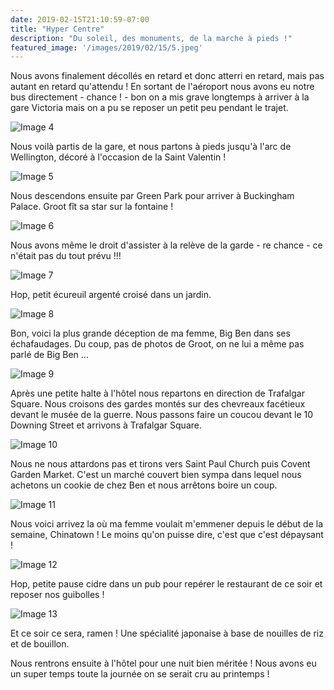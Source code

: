 ```yaml
---
date: 2019-02-15T21:10:59-07:00
title: "Hyper Centre"
description: "Du soleil, des monuments, de la marche à pieds !"
featured_image: '/images/2019/02/15/5.jpeg'
---
```


Nous avons finalement décollés en retard et donc atterri en retard, mais pas autant en retard qu'attendu ! En sortant de l'aéroport nous avons eu notre bus directement - chance ! - bon on a mis grave longtemps à arriver à la gare Victoria mais on a pu se reposer un petit peu pendant le trajet. 

![Image 4](/images/2019/02/15/4.jpeg)

Nous voilà partis de la gare, et nous partons à pieds jusqu'à l'arc de Wellington, décoré à l'occasion de la Saint Valentin !

![Image 5](/images/2019/02/15/5.jpeg)

Nous descendons ensuite par Green Park pour arriver à Buckingham Palace. Groot fît sa star sur la fontaine !

![Image 6](/images/2019/02/15/6.jpeg)

Nous avons même le droit d'assister à la relève de la garde - re chance - ce n'était pas du tout prévu !!!

![Image 7](/images/2019/02/15/7.jpeg)

Hop, petit écureuil argenté croisé dans un jardin. 

![Image 8](/images/2019/02/15/8.jpeg)

Bon, voici la plus grande déception de ma femme, Big Ben dans ses échafaudages. Du coup, pas de photos de Groot, on ne lui a même pas parlé de Big Ben ...

![Image 9](/images/2019/02/15/9.jpeg)

Après une petite halte à l'hôtel nous repartons en direction de Trafalgar Square. Nous croisons des gardes montés sur des chevreaux facétieux devant le musée de la guerre. Nous passons faire un coucou devant le 10 Downing Street et arrivons à Trafalgar Square. 

![Image 10](/images/2019/02/15/10.jpeg)

Nous ne nous attardons pas et tirons vers Saint Paul Church puis Covent Garden Market. C'est un marché couvert bien sympa dans lequel nous achetons un cookie de chez Ben et nous arrêtons boire un coup. 

![Image 11](/images/2019/02/15/11.jpeg)

Nous voici arrivez la où ma femme voulait m'emmener depuis le début de la semaine, Chinatown ! Le moins qu'on puisse dire, c'est que c'est dépaysant !

![Image 12](/images/2019/02/15/12.jpeg)

Hop, petite pause cidre dans un pub pour repérer le restaurant de ce soir et reposer nos guibolles !

![Image 13](/images/2019/02/15/13.jpeg)

Et ce soir ce sera, ramen ! Une spécialité japonaise à base de nouilles de riz et de bouillon. 

Nous rentrons ensuite à l'hôtel pour une nuit bien méritée ! Nous avons eu un super temps toute la journée on se serait cru au printemps !
